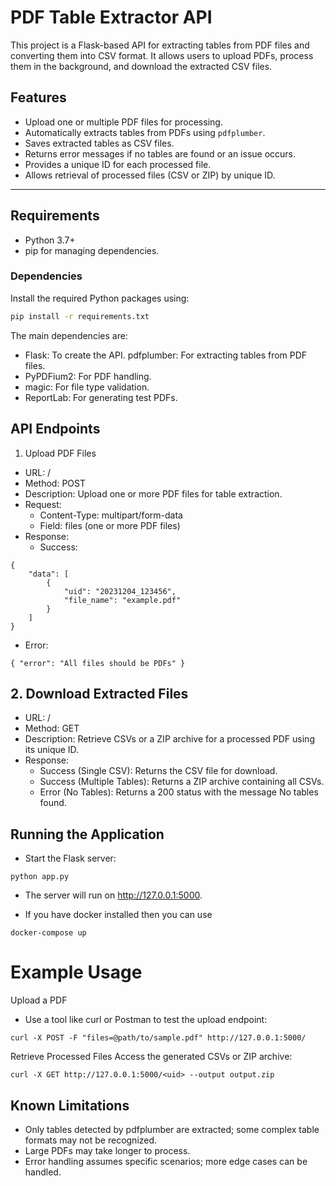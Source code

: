 # PDF Table Extractor API

This project is a Flask-based API for extracting tables from PDF files and converting them into CSV format. It allows users to upload PDFs, process them in the background, and download the extracted CSV files.

## Features

- Upload one or multiple PDF files for processing.
- Automatically extracts tables from PDFs using `pdfplumber`.
- Saves extracted tables as CSV files.
- Returns error messages if no tables are found or an issue occurs.
- Provides a unique ID for each processed file.
- Allows retrieval of processed files (CSV or ZIP) by unique ID.

---

## Requirements

- Python 3.7+
- pip for managing dependencies.

### Dependencies

Install the required Python packages using:

```bash
pip install -r requirements.txt
```

The main dependencies are:

- Flask: To create the API.
pdfplumber: For extracting tables from PDF files.
- PyPDFium2: For PDF handling.
- magic: For file type validation.
- ReportLab: For generating test PDFs.

## API Endpoints
1. Upload PDF Files
- URL: /
- Method: POST
- Description: Upload one or more PDF files for table extraction.
- Request:
    - Content-Type: multipart/form-data
    - Field: files (one or more PDF files)
-  Response:
    - Success:
```
{
    "data": [
        {
            "uid": "20231204_123456",
            "file_name": "example.pdf"
        }
    ]
}
```
- Error:

```
{ "error": "All files should be PDFs" }
```
## 2. Download Extracted Files

- URL: /<uid>
- Method: GET
- Description: Retrieve CSVs or a ZIP archive for a processed PDF using its unique ID.
- Response:
    - Success (Single CSV): Returns the CSV file for download.
    - Success (Multiple Tables): Returns a ZIP archive containing all CSVs.
    - Error (No Tables): Returns a 200 status with the message No tables found.
## Running the Application
- Start the Flask server:

```
python app.py
```
- The server will run on http://127.0.0.1:5000.

- If you have docker installed then you can use 
```
docker-compose up
```

# Example Usage
Upload a PDF
- Use a tool like curl or Postman to test the upload endpoint:

```
curl -X POST -F "files=@path/to/sample.pdf" http://127.0.0.1:5000/
```
Retrieve Processed Files
Access the generated CSVs or ZIP archive:

```
curl -X GET http://127.0.0.1:5000/<uid> --output output.zip
```


## Known Limitations
- Only tables detected by pdfplumber are extracted; some complex table formats may not be recognized.
- Large PDFs may take longer to process.
- Error handling assumes specific scenarios; more edge cases can be handled.
